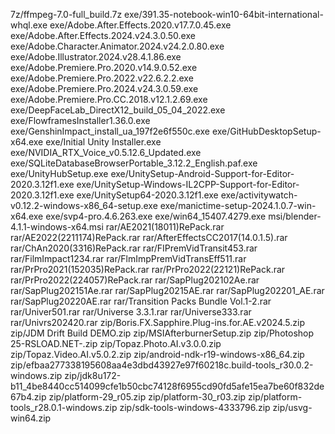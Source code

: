 7z/ffmpeg-7.0-full_build.7z
exe/391.35-notebook-win10-64bit-international-whql.exe
exe/Adobe.After.Effects.2020.v17.7.0.45.exe
exe/Adobe.After.Effects.2024.v24.3.0.50.exe
exe/Adobe.Character.Animator.2024.v24.2.0.80.exe
exe/Adobe.Illustrator.2024.v28.4.1.86.exe
exe/Adobe.Premiere.Pro.2020.v14.9.0.52.exe
exe/Adobe.Premiere.Pro.2022.v22.6.2.2.exe
exe/Adobe.Premiere.Pro.2024.v24.3.0.59.exe
exe/Adobe.Premiere.Pro.CC.2018.v12.1.2.69.exe
exe/DeepFaceLab_DirectX12_build_05_04_2022.exe
exe/FlowframesInstaller1.36.0.exe
exe/GenshinImpact_install_ua_197f2e6f550c.exe
exe/GitHubDesktopSetup-x64.exe
exe/Initial Unity Installer.exe
exe/NVIDIA_RTX_Voice_v0.5.12.6_Updated.exe
exe/SQLiteDatabaseBrowserPortable_3.12.2_English.paf.exe
exe/UnityHubSetup.exe
exe/UnitySetup-Android-Support-for-Editor-2020.3.12f1.exe
exe/UnitySetup-Windows-IL2CPP-Support-for-Editor-2020.3.12f1.exe
exe/UnitySetup64-2020.3.12f1.exe
exe/activitywatch-v0.12.2-windows-x86_64-setup.exe
exe/manictime-setup-2024.1.0.7-win-x64.exe
exe/svp4-pro.4.6.263.exe
exe/win64_15407.4279.exe
msi/blender-4.1.1-windows-x64.msi
rar/AE2021(18011)RePack.rar
rar/AE2022(2211174)RePack.rar
rar/AfterEffectsCC2017(14.0.1.5).rar
rar/ChAn2020(3316)RePack.rar
rar/FIPremVidTransit453.rar
rar/FilmImpact1234.rar
rar/FlmImpPremVidTransEff511.rar
rar/PrPro2021(152035)RePack.rar
rar/PrPro2022(22121)RePack.rar
rar/PrPro2022(224057)RePack.rar
rar/SapPlug202102Ae.rar
rar/SapPlug202151Ae.rar
rar/SapPlug20215AE.rar
rar/SapPlug202201_AE.rar
rar/SapPlug20220AE.rar
rar/Transition Packs Bundle Vol.1-2.rar
rar/Univer501.rar
rar/Universe 3.3.1.rar
rar/Universe333.rar
rar/Univrs202420.rar
zip/Boris.FX.Sapphire.Plug-ins.for.AE.v2024.5.zip
zip/JDM Drift Build DEMO.zip
zip/MSIAfterburnerSetup.zip
zip/Photoshop 25-RSLOAD.NET-.zip
zip/Topaz.Photo.AI.v3.0.0.zip
zip/Topaz.Video.AI.v5.0.2.zip
zip/android-ndk-r19-windows-x86_64.zip
zip/efbaa277338195608aa4e3dbd43927e97f60218c.build-tools_r30.0.2-windows.zip
zip/jdk8u172-b11_4be8440cc514099cfe1b50cbc74128f6955cd90fd5afe15ea7be60f832de67b4.zip
zip/platform-29_r05.zip
zip/platform-30_r03.zip
zip/platform-tools_r28.0.1-windows.zip
zip/sdk-tools-windows-4333796.zip
zip/usvg-win64.zip